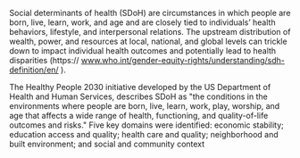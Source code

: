 Social determinants of health (SDoH) are circumstances in which people are born, live, learn, work, and age and are closely tied to individuals’ health behaviors, lifestyle, and interpersonal relations. The upstream distribution of wealth, power, and resources at local, national, and global levels can trickle down to impact individual health outcomes and potentially lead to health disparities (https:// www.who.int/gender-equity-rights/understanding/sdh-definition/en/ ).

The Healthy People 2030 initiative developed by the US Department of Health and Human Services, describes SDoH as "the conditions in the environments where people are born, live, learn, work, play, worship, and age that affects a wide range of health, functioning, and quality-of-life outcomes and risks." Five key domains were identified: economic stability; education access and quality; health care and quality; neighborhood and built environment; and social and community context

